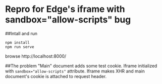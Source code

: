 # Repro for Edge's iframe with sandbox="allow-scripts" bug

##Intall and run
```
npm install
npm run serve
```

browse http://localhost:8000/

##The problem
"Main" document adds some test cookie.
Iframe initialized with `sandbox="allow-scripts"` attribute.
Iframe makes XHR and main document's cookie is attached to request header.
